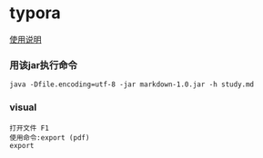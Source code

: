 # typora

[使用说明](https://www.zybuluo.com/mdeditor)

### 用该jar执行命令

```
java -Dfile.encoding=utf-8 -jar markdown-1.0.jar -h study.md
```

### visual

```
打开文件 F1
使用命令:export (pdf)
export
```